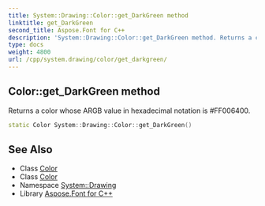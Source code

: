 ```yaml
---
title: System::Drawing::Color::get_DarkGreen method
linktitle: get_DarkGreen
second_title: Aspose.Font for C++
description: 'System::Drawing::Color::get_DarkGreen method. Returns a color whose ARGB value in hexadecimal notation is #FF006400 in C++.'
type: docs
weight: 4800
url: /cpp/system.drawing/color/get_darkgreen/
---
```

## Color::get_DarkGreen method


Returns a color whose ARGB value in hexadecimal notation is #FF006400.

```cpp
static Color System::Drawing::Color::get_DarkGreen()
```

## See Also

* Class [Color](../)
* Class [Color](../)
* Namespace [System::Drawing](../../)
* Library [Aspose.Font for C++](../../../)
